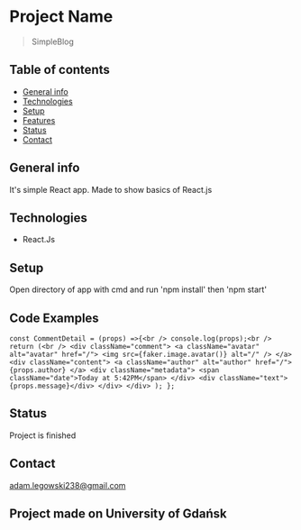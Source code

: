 # Project Name
> SimpleBlog

## Table of contents
* [General info](#general-info)
* [Technologies](#technologies)
* [Setup](#setup)
* [Features](#features)
* [Status](#status)
* [Contact](#contact)

## General info
It's simple React app. Made to show basics of React.js

## Technologies
* React.Js

## Setup
Open directory of app with cmd and run 'npm install' then 'npm start'

## Code Examples


`const CommentDetail = (props) =>{<br />
    console.log(props);<br />
    return (<br />
      <div className="comment">
        <a className="avatar" alt="avatar" href="/">
          <img src={faker.image.avatar()} alt="/" />
        </a>
        <div className="content">
          <a className="author" alt="author" href="/">
            {props.author}
          </a>
          <div className="metadata">
            <span className="date">Today at 5:42PM</span>
          </div>
          <div className="text">{props.message}</div>
        </div>
      </div>
    );
};`

## Status
Project is finished

## Contact
adam.legowski238@gmail.com


## Project made on University of Gdańsk
